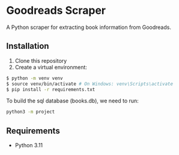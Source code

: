 # Goodreads Scraper

A Python scraper for extracting book information from Goodreads.

## Installation

1. Clone this repository
2. Create a virtual environment:

```sh
$ python -m venv venv
$ source venv/bin/activate # On Windows: venv\Scripts\activate
$ pip install -r requirements.txt
```
To build the sql database (books.db), we need to run:
```sh
python3 -m project
```


## Requirements

- Python 3.11
